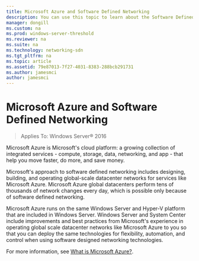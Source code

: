 ```yaml
---
title: Microsoft Azure and Software Defined Networking
description: You can use this topic to learn about the Software Defined Networking (SDN) technologies that are provided in Microsoft Azure.
manager: dongill
ms.custom: na
ms.prod: windows-server-threshold
ms.reviewer: na
ms.suite: na
ms.technology: networking-sdn
ms.tgt_pltfrm: na
ms.topic: article
ms.assetid: 79e87013-7f27-4031-8383-288bcb291731
ms.author: jamesmci
author: jamesmci
---
```

# Microsoft Azure and Software Defined Networking

>Applies To: Windows Server&reg; 2016

Microsoft Azure is Microsoft's cloud platform: a growing collection of integrated services - compute, storage, data, networking, and app - that help you move faster, do more, and save money.  
  
Microsoft's approach to software defined networking includes designing, building, and operating global-scale datacenter networks for services like Microsoft Azure. Microsoft Azure global datacenters perform tens of thousands of network changes every day, which is possible only because of software defined networking.  
  
Microsoft Azure runs on the same Windows Server and Hyper-V platform that are included in Windows Server. Windows Server and System Center include improvements and best practices from Microsoft's experience in operating global scale datacenter networks like Microsoft Azure to you so that you can deploy the same technologies for flexibility, automation, and control when using software designed networking technologies.  
  
For more information, see [What is Microsoft Azure?](http://azure.microsoft.com/overview/what-is-azure/?WT.mc_id=azurebg_us_sem_bing_br_nontest_whatisazure_whatisazure&WT.srch=1).  